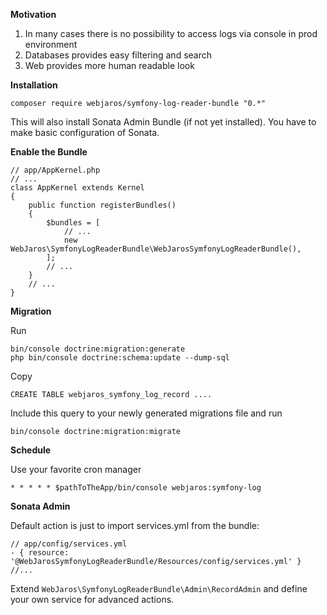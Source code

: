 **Motivation**

1. In many cases there is no possibility to access logs via console in prod environment
2. Databases provides easy filtering and search
3. Web provides more human readable look

**Installation**

```composer require webjaros/symfony-log-reader-bundle "0.*"```

This will also install Sonata Admin Bundle (if not yet installed). You have to make basic configuration of Sonata.

**Enable the Bundle**

```
// app/AppKernel.php
// ...
class AppKernel extends Kernel
{
    public function registerBundles()
    {
        $bundles = [
            // ...
            new WebJaros\SymfonyLogReaderBundle\WebJarosSymfonyLogReaderBundle(),
        ];
        // ...
    }
    // ...
}
```

**Migration**

Run
```
bin/console doctrine:migration:generate
php bin/console doctrine:schema:update --dump-sql
```

Copy
```
CREATE TABLE webjaros_symfony_log_record ....
```

Include this query to your newly generated migrations file and run
```
bin/console doctrine:migration:migrate
```

**Schedule**

Use your favorite cron manager
```
* * * * * $pathToTheApp/bin/console webjaros:symfony-log
```

**Sonata Admin**

Default action is just to import services.yml from the bundle:
```
// app/config/services.yml
- { resource: '@WebJarosSymfonyLogReaderBundle/Resources/config/services.yml' }
//...
```

Extend `WebJaros\SymfonyLogReaderBundle\Admin\RecordAdmin` and define your own service for advanced actions.
